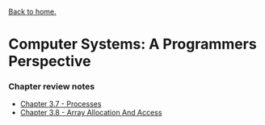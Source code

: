 [Back to home.](../README.md)
# Computer Systems: A Programmers Perspective

### Chapter review notes

* [Chapter 3.7 - Processes](./chapter-3.7-processes.md)
* [Chapter 3.8 - Array Allocation And Access](./chapter-3.8-array-allocation-and-access.md)

